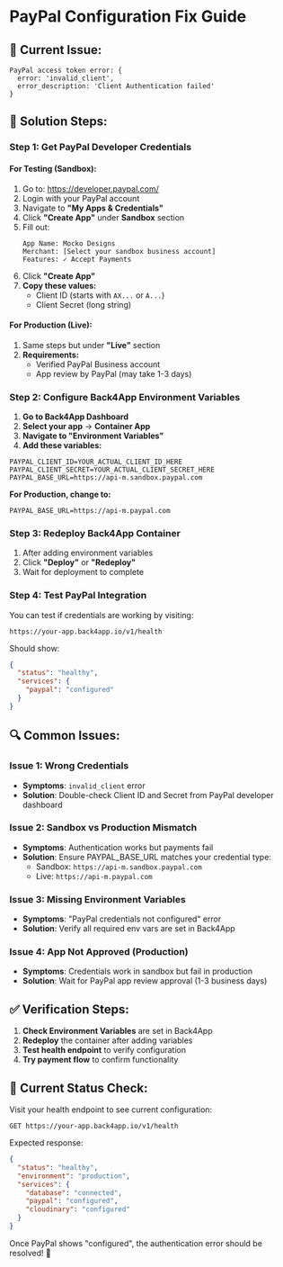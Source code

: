 # PayPal Configuration Fix Guide

## 🚨 **Current Issue:**

```
PayPal access token error: {
  error: 'invalid_client',
  error_description: 'Client Authentication failed'
}
```

## 🔧 **Solution Steps:**

### Step 1: Get PayPal Developer Credentials

#### For Testing (Sandbox):

1. Go to: https://developer.paypal.com/
2. Login with your PayPal account
3. Navigate to **"My Apps & Credentials"**
4. Click **"Create App"** under **Sandbox** section
5. Fill out:
   ```
   App Name: Mocko Designs
   Merchant: [Select your sandbox business account]
   Features: ✓ Accept Payments
   ```
6. Click **"Create App"**
7. **Copy these values:**
   - Client ID (starts with `AX...` or `A...`)
   - Client Secret (long string)

#### For Production (Live):

1. Same steps but under **"Live"** section
2. **Requirements:**
   - Verified PayPal Business account
   - App review by PayPal (may take 1-3 days)

### Step 2: Configure Back4App Environment Variables

1. **Go to Back4App Dashboard**
2. **Select your app** → **Container App**
3. **Navigate to "Environment Variables"**
4. **Add these variables:**

```
PAYPAL_CLIENT_ID=YOUR_ACTUAL_CLIENT_ID_HERE
PAYPAL_CLIENT_SECRET=YOUR_ACTUAL_CLIENT_SECRET_HERE
PAYPAL_BASE_URL=https://api-m.sandbox.paypal.com
```

**For Production, change to:**

```
PAYPAL_BASE_URL=https://api-m.paypal.com
```

### Step 3: Redeploy Back4App Container

1. After adding environment variables
2. Click **"Deploy"** or **"Redeploy"**
3. Wait for deployment to complete

### Step 4: Test PayPal Integration

You can test if credentials are working by visiting:

```
https://your-app.back4app.io/v1/health
```

Should show:

```json
{
  "status": "healthy",
  "services": {
    "paypal": "configured"
  }
}
```

## 🔍 **Common Issues:**

### Issue 1: Wrong Credentials

- **Symptoms**: `invalid_client` error
- **Solution**: Double-check Client ID and Secret from PayPal developer dashboard

### Issue 2: Sandbox vs Production Mismatch

- **Symptoms**: Authentication works but payments fail
- **Solution**: Ensure PAYPAL_BASE_URL matches your credential type:
  - Sandbox: `https://api-m.sandbox.paypal.com`
  - Live: `https://api-m.paypal.com`

### Issue 3: Missing Environment Variables

- **Symptoms**: "PayPal credentials not configured" error
- **Solution**: Verify all required env vars are set in Back4App

### Issue 4: App Not Approved (Production)

- **Symptoms**: Credentials work in sandbox but fail in production
- **Solution**: Wait for PayPal app review approval (1-3 business days)

## ✅ **Verification Steps:**

1. **Check Environment Variables** are set in Back4App
2. **Redeploy** the container after adding variables
3. **Test health endpoint** to verify configuration
4. **Try payment flow** to confirm functionality

## 🎯 **Current Status Check:**

Visit your health endpoint to see current configuration:

```
GET https://your-app.back4app.io/v1/health
```

Expected response:

```json
{
  "status": "healthy",
  "environment": "production",
  "services": {
    "database": "connected",
    "paypal": "configured",
    "cloudinary": "configured"
  }
}
```

Once PayPal shows "configured", the authentication error should be resolved! 🎉
